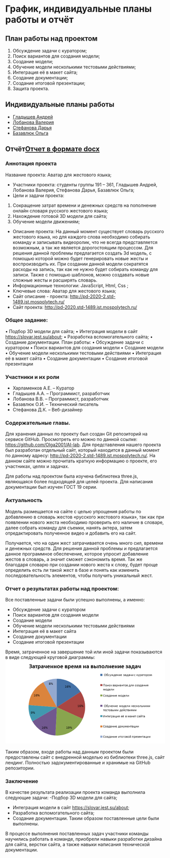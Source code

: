 # График, индивидуальные планы работы и отчёт

## План работы над проектом

1. Обсуждение задачи с куратором;
2. Поиск вариантов для создания модели;
3. Создание модели;
4. Обучение модели несколькими тестовыми действиями;
5. Интеграция её в макет сайта;
6. Создание документации;
7. Создание итоговой презентации;
8. Защита проекта.

## Индивидуальные планы работы

- [Гладышев Андрей](gladyshev.md)
- [Лобанова Валерия](lobanova.md)
- [Стефанова Дарья](stefanova.md)
- [Базавлюк Ольга](bazavluk.md)

## Отчёт[Отчет в формате docx](Otchet.docx)

### Аннотация проекта
Название проекта: Аватар для жестового языка;
- Участники проекта: студенты группы 191 – 361, Гладышев Андрей, Лобанова Валерия, Стефанова Дарья, Базавлюк Ольга;
- Цели и задачи проекта:
1. Сокращение затрат времени и денежных средств на пополнение онлайн словаря русского жестового языка;
2. Нахождение готовой 3D модели для сайта;
3. Обучение модели движениям;
- Описание проекта:
На данный момент существует словарь русского жестового языка, но для каждого слова необходимо собирать команду и записывать видеоролик, что не всегда представляется возможным, а так же является дорогостоящим процессом. Для решения данной проблемы предлагается создать 3d модель, с помощью которой можно будет генерировать новые жесты и воспроизводить их. При создании данной модели сократятся расходы на запись, так как не нужно будет собирать команду для записи. Также с помощью шаблонов, можно создавать новые сложные жесты и расширять словарь.
- Информационные технологии: JavaScript, Html, Css ;
- Ключевые слова: Аватар для жестового языка; 
- Сайт описание - проекта: http://pd-2020-2.std-1489.ist.mospolytech.ru/
- Сайт проекта: http://pd-2020.std-1489.ist.mospolytech.ru/
### Общее задание:
•	Подбор 3D модели для сайта;
•	Интеграция модели в сайт https://slovar.jest.su/about;
•	Разработка вспомогательного сайта;
•	Создание документации.
План работы:
•	Обсуждение задачи с куратором
•	Поиск вариантов для создания модели
•	Создание модели
•	Обучение модели несколькими тестовыми действиями
•	Интеграция её в макет сайта
•	Создание документации
•	Создание итоговой презентации

### Участники и их роли
- Харламенков А.Е. – Куратор
- Гладышев А.А. – Программист, разработчик
- Лобанова В.В. – Программист, разработчик
- Базавлюк О.И. – Технический писатель
- Стефанова Д.К. – Веб-дизайнер

### Содержательные главы.
Для хранения данных по проекту был создан Git репозиторий на сервисе GitHub. Просмотреть его можно по данной ссылке: https://github.com/Olga2001/AI-lab. Для представления нашего проекта был разработан отдельный сайт, который находится в данный момент по данному адресу: http://pd-2020-2.std-1489.ist.mospolytech.ru/. На данном сайте можно прочитать краткую информацию о проекте, его участниках, целях и задачах.

Для работы над проектом была изучена библиотека three.js, являющаяся более подходящей для целей проекта. Для написания документации был изучен ГОСТ 19 серии.

### Актуальность
Модель размещается на сайте с целью упрощения работы по добавлению в словарь жестов «русского жестового языка», так как при появлении нового жеста необходимо проверить его наличие в словаре, далее собрать команду для съемки, нанять актера, затем отредактировать полученное видео и добавить его на сайт.

Получается, что на один жест затрачивается очень много сил, времени и денежных средств. Для решения данной проблемы и предлагается данное программное обеспечение, которое упросит добавление жестов в словарь, а значит сможет сэкономить время. Так же благодаря словарю при создании нового жеста к слову, будет проще определить есть ли такой жест в базе и понять как изменить последовательность элементов, чтобы получить уникальный жест.

### Отчет о результатах работы над проектом:
Все поставленные задачи были успешно выполнены, а именно:
- Обсуждение задачи с куратором
- Поиск вариантов для создания модели
- Создание модели
- Обучение модели несколькими тестовыми действиями
- Интеграция её в макет сайта
- Создание документации
- Создание итоговой презентации

Время, затраченное на завершение той или иной задачи показываются в виде следующей круговой диаграммы:
![Время затраченное на выполнение](time.PNG)

Таким образом, входе работы над данным проектом были предоставлены сайт с внедренной моделью из библиотеки three.js, сайт лендинг. Полностью задокументированные и хранимые на GitHub репозитории.

### Заключение
В качестве результата реализации проекта команда выполнила следующие задачи:
-Подбор 3D модели для сайта;
- Интеграция модели в сайт https://slovar.jest.su/about;
- Разработка вспомогательного сайта;
- Создание документации.
Таким образом поставленные цели были выполнены. 

В процессе выполнения поставленных задач участники команды научились работать в команде, приобрели навыки разработки дизайна для сайта, верстки сайта, а также навыки написания технической документации.


